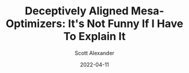 ---
layout: podcast
title: "Deceptively Aligned Mesa-Optimizers: It's Not Funny If I Have To Explain It"
author: Scott Alexander
description: https://astralcodexten.substack.com/p/deceptively-aligned-mesa-optimizers
date: 2022-04-11
length: 4687647
duration: 1172
guid: deceptively-aligned-mesa-optimizers
---